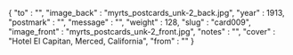 {
  "to" : "",
  "image_back" : "myrts_postcards_unk-2_back.jpg",
  "year" : 1913,
  "postmark" : "",
  "message" : "",
  "weight" : 128,
  "slug" : "card009",
  "image_front" : "myrts_postcards_unk-2_front.jpg",
  "notes" : "",
  "cover" : "Hotel El Capitan, Merced, California",
  "from" : ""
}
